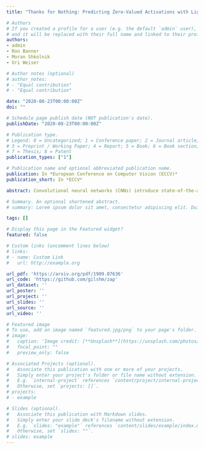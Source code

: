 ```yaml
---
title: "Thanks for Nothing: Predicting Zero-Valued Activations with Lightweight Convolutional Neural Networks"

# Authors
# If you created a profile for a user (e.g. the default `admin` user), write the username (folder name) here 
# and it will be replaced with their full name and linked to their profile.
authors:
- admin
- Ron Banner
- Moran Shkolnik
- Uri Weiser

# Author notes (optional)
# author_notes:
# - "Equal contribution"
# - "Equal contribution"

date: "2020-08-23T00:00:00Z"
doi: ""

# Schedule page publish date (NOT publication's date).
publishDate: "2020-08-23T00:00:00Z"

# Publication type.
# Legend: 0 = Uncategorized; 1 = Conference paper; 2 = Journal article;
# 3 = Preprint / Working Paper; 4 = Report; 5 = Book; 6 = Book section;
# 7 = Thesis; 8 = Patent
publication_types: ["1"]

# Publication name and optional abbreviated publication name.
publication: In *European Conference on Computer Vision (ECCV)*
publication_short: In *ECCV*

abstract: Convolutional neural networks (CNNs) introduce state-of-the-art results for various tasks with the price of high computational demands. Inspired by the observation that spatial correlation exists in CNN output feature maps (ofms), we propose a method to dynamically predict whether ofm activations are zero-valued or not according to their neighboring activation values, thereby avoiding zero-valued activations and reducing the number of convolution operations. We implement the zero activation predictor (ZAP) with a lightweight CNN, which imposes negligible overheads and is easy to deploy on existing models. ZAPs are trained by mimicking hidden layer ouputs; thereby, enabling a parallel and label-free training. Furthermore, without retraining, each ZAP can be tuned to a different operating point trading accuracy for MAC reduction.

# Summary. An optional shortened abstract.
# summary: Lorem ipsum dolor sit amet, consectetur adipiscing elit. Duis posuere tellus ac convallis placerat. Proin tincidunt magna sed ex sollicitudin condimentum.

tags: []

# Display this page in the Featured widget?
featured: false

# Custom links (uncomment lines below)
# links:
# - name: Custom Link
#   url: http://example.org

url_pdf: 'https://arxiv.org/pdf/1909.07636'
url_code: 'https://github.com/gilshm/zap'
url_dataset: ''
url_poster: ''
url_project: ''
url_slides: ''
url_source: ''
url_video: ''

# Featured image
# To use, add an image named `featured.jpg/png` to your page's folder. 
# image:
#   caption: 'Image credit: [**Unsplash**](https://unsplash.com/photos/pLCdAaMFLTE)'
#   focal_point: ""
#   preview_only: false

# Associated Projects (optional).
#   Associate this publication with one or more of your projects.
#   Simply enter your project's folder or file name without extension.
#   E.g. `internal-project` references `content/project/internal-project/index.md`.
#   Otherwise, set `projects: []`.
# projects:
# - example

# Slides (optional).
#   Associate this publication with Markdown slides.
#   Simply enter your slide deck's filename without extension.
#   E.g. `slides: "example"` references `content/slides/example/index.md`.
#   Otherwise, set `slides: ""`.
# slides: example
---
```


